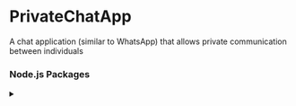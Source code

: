 # PrivateChatApp
A chat application (similar to WhatsApp) that allows private communication between individuals

### Node.js Packages
<details>
  <summary></summary>
<ul>
<li> <a href="https://www.npmjs.com/package/mysql">msql</a> </li>
<li> <a href="https://www.npmjs.com/package/body-parser">body-parser </a> </li>
<li> <a href="https://www.npmjs.com/package/bcryptjs">becryptjs </a> </li>
<li> <a href="https://www.npmjs.com/package/jsonwebtoken">Introduction to JSON Web Tokens </a> </li>
</ul>
</details>

